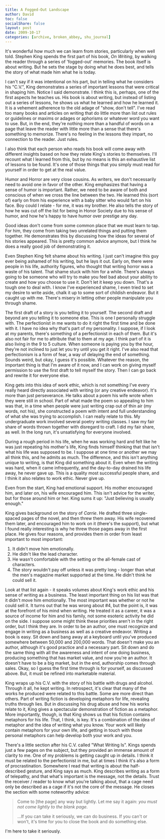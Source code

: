 ```yaml
---
title: A Fogged-Out Landscape
author: David
toc: false
socialShare: false
layout: post
date: 2009-10-17
categories: [archive, broken_abbey, shu_journal]
---
```


It's wonderful how much we can learn from stories, particularly when well told.
Stephen King spends the first part of his book, _On Writing_, by walking the
reader through a series of 'fogged-out' memories. The book itself is about
writing. But he sets the stage by doing what he does best, and tells the story
of what made him what he is today.

I can't say if it was intentional on his part, but in telling what he considers
his "C.V.", King demonstrates a series of important lessons that were critical
in shaping him. Notice I said demonstrate. I think this is, perhaps, one of the
first aspects he teaches us. His book is about writing, but instead of listing
out a series of lessons, he shows us what he learned and how he learned it. It
is a vehement adherence to the old adage of "show, don't tell". I've read too
many books and articles on writing that do little more than list out rules or
guidelines or maxims or adages or aphorisms or whatever word you want to use.
But, in the end, they're nothing more than a handful of words on a page that
leave the reader with little more than a sense that there's something to
memorize. There's no feeling in the lessons they impart, no connection to the
reader. Just rules.

I also think that each person who reads his book will come away with different
insights based on how they relate King's stories to themselves. I'll recount
what I learned from this, but by no means is this an exhaustive list of lessons
to be found. It's one of those things that you simply must read for yourself in
order to get at the real value.

Humor and Horror are very close cousins. As writers, we don't necessarily need
to avoid one in favor of the other. King emphasizes that having a sense of humor
is important. Rather, we need to be aware of both and conscious of when we cross
the line between the two. He learned this (sort of) early on from his experience
with a baby sitter who would fart on his face. Boy could I relate - for me, it
was my brother. He also tells the story of how he was cut off the list for being
in Honor Society due to his sense of humor, and how he's happy to have humor
over prestige any day.

Good ideas don't come from some common place that we must learn to tap. For him,
they come from taking two unrelated things and putting them together. He
demonstrates this by discussing how the ideas for several of his stories
appeared. This is pretty common advice anymore, but I think he does a really
good job of demonstrating it.

Even Stephen King felt shame about his writing. I just can't imagine this guy
ever being ashamed of his writing, but he lays it out. Early on, there were
people in his life, authority figures, who thought that writing horror was a
waste of his talent. That shame stuck with him for a while. There's always going
to be someone who will try to make you feel bad about your ability to create and
how you choose to use it. Don't let it keep you down. That's a tough one to deal
with. I know I've experienced shame, I even tried to set my desire to write
aside, chalk it up to some sort of childish endeavor. But it caught up with me.
There's misery in letting other people manipulate you through shame.

The first draft of a story is you telling it to yourself. The second draft and
beyond are you telling it to someone else. This is one I personally struggle
with. The perfectionist in me wants to do it right the first time and be done
with it. I have no idea why that's part of my personality. I suppose, if I look
at my parents, there's something of a perfectionist in each of them. But it's
also not fair for me to attribute that to them at my age. I think part of it is
also living in the 9 to 5 culture. When someone is paying you by the hour,
they're not inclined to just let you try until you get it right. I've also read
that perfectionism is a form of fear, a way of delaying the end of something.
Sounds weird, but okay, I guess it's possible. Whatever the reason, the
important thing is that I'm aware of it now, and I can work on giving myself
permission to use the first draft to tell myself the story. Then I can go back
and rewrite it for everyone else.

King gets into this idea of work ethic, which is not something I've every really
heard directly associated with writing (or any creative endeavor). It's more
than just perseverance. He talks about a poem his wife wrote when they were
still in school. Part of what made the poem so appealing to him was that, in a
time when people were just writing crap out of thin air (my words, not his), she
constructed a poem with intent and full understanding of what she was trying to
accomplish. I can really relate to this. My undergraduate work involved several
poetry writing classes. I saw my fair share of words thrown together with
disregard to craft. I did my fair share, as well. In the long run, it's
unsatisfying for everyone involved.

During a rough period in his life, when he was working hard and felt like he was
just repeating his mother's life, King finds himself thinking that that isn't
what his life was supposed to be. I suppose at one time or another we may all
think this, and he admits as much. The difference, and this isn't anything
unique to writing, is that King did something about it. Even when the writing
was hard, when it came infrequently, and the day-to-day drained his life away,
he never gave up. This is a quality most successful people share, and I think it
also relates to work ethic. Never give up.

Even from the start, King had emotional support. His mother encouraged him, and
later on, his wife encouraged him. This isn't advice for the writer, but for
those around him or her. King sums it up: "Just believing is usually enough."

King gives background on the story of _Carrie_. He drafted three single-spaced
pages of the novel, and then threw them away. His wife recovered them later, and
encouraged him to work on it (there's the support), but what I found really
interesting is why he threw those pages away in the first place. He gives four
reasons, and provides them in order from least important to most important:

1.  It didn't move him emotionally.
2.  He didn't like the lead character.
3.  He wasn't comfortable with the setting or the all-female cast of characters.
4.  The story wouldn't pay off unless it was pretty long - longer than what the
    men's magazine market supported at the time. He didn't think he could sell
    it.

Look at that list again - it speaks volumes about King's work ethic and his
sense of writing as a business. The least important thing on his list was that
it didn't move him emotionally. The most important was whether or not he could
sell it. It turns out that he was wrong about \#4, but the point is, it was at
the forefront of his mind when writing. He treated it as a career, it was a
source of income for him and his family, not some esoteric activity he did on
the side. I suppose some might think these priorities aren't in the right order,
but I think they are. In order to be an author, one must recognize and engage in
writing as a business as well as a creative endeavor. Writing a book is easy.
Sit down and bang away at a keyboard until you've produced somewhere between
50,000 and 200,000 words. That doesn't make you an author, although it's good
practice and a necessary part. Sit down and do the same thing with all the
awareness and intent of one doing business, producing something that has market
value, and now you're an author. It doesn't have to be a big market, but in the
end, authorship comes through sales. Okay, so I guess the first time through is
for yourself, as discussed above. But, it must be refined into marketable
material.

King wraps up his C.V. with the story of his battle with drugs and alcohol.
Through it all, he kept writing. In retrospect, it's clear that many of the
works he produced were related to this battle. Some are more direct than others.
Part of writing fiction is developing metaphors for life, revealing truths
through lies. But in discussing his drug abuse and how his works relate to it,
King gives a spectacular demonstration of fiction as a metaphor. More
importantly, though, is that King shows us that his fiction contains metaphors
for his life. That, I think, is key. It's a combination of the idea of metaphor
and the idea of writing what you know. Your work will likely contain metaphors
for your own life, and getting in touch with those personal metaphors can help
develop both your work and you.

There's a little section after his C.V. called "What Writing Is". Kings spends
just a few pages on the subject, but they provided an immense amount of clarity
to me. One of my problems is getting caught up in details. I think it must be
related to the perfectionist in me, but at times I think it's also a form of
procrastination. Somewhere I read that writing is about the half-described
gesture, and King says as much. King describes writing as a form of telepathy,
and that what's important is the message, not the details. Trust the receiver /
reader to know what you're talking about, that a cage need only be described as
a cage if it's not the core of the message. He closes the section with some
noteworthy advice:

> Come to [the page] any way but lightly. Let me say it again: _you must not
> come lightly to the blank page._
>
> ...If you can take it seriously, we can do business. If you can't or won't,
> it's time for you to close the book and do something else.

I'm here to take it seriously.
